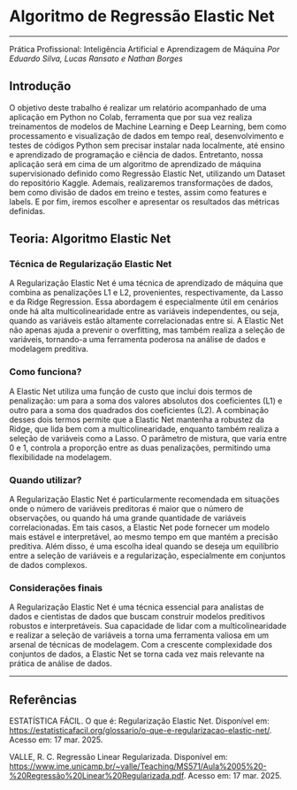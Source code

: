 # Algoritmo de Regressão Elastic Net

---

Prática Profissional: Inteligência Artificial e Aprendizagem de Máquina
_Por Eduardo Silva, Lucas Ransato e Nathan Borges_

## Introdução

O objetivo deste trabalho é realizar um relatório acompanhado de uma aplicação em Python no Colab, ferramenta que por sua vez realiza treinamentos de modelos de Machine Learning e Deep Learning, bem como processamento e visualização de dados em tempo real, desenvolvimento e testes de códigos Python sem precisar instalar nada localmente, até ensino e aprendizado de programação e ciência de dados.
Entretanto, nossa aplicação será em cima de um algoritmo de aprendizado de máquina supervisionado definido como Regressão Elastic Net, utilizando um Dataset do repositório Kaggle. Ademais, realizaremos transformações de dados, bem como divisão de dados em treino e testes, assim como features e labels. E por fim, iremos escolher e apresentar os resultados das métricas definidas.

## Teoria: Algoritmo Elastic Net

### Técnica de Regularização Elastic Net

A Regularização Elastic Net é uma técnica de aprendizado de máquina que combina as penalizações L1 e L2, provenientes, respectivamente, da Lasso e da Ridge Regression. Essa abordagem é especialmente útil em cenários onde há alta multicolinearidade entre as variáveis independentes, ou seja, quando as variáveis estão altamente correlacionadas entre si. A Elastic Net não apenas ajuda a prevenir o overfitting, mas também realiza a seleção de variáveis, tornando-a uma ferramenta poderosa na análise de dados e modelagem preditiva.

### Como funciona?

A Elastic Net utiliza uma função de custo que inclui dois termos de penalização: um para a soma dos valores absolutos dos coeficientes (L1) e outro para a soma dos quadrados dos coeficientes (L2). A combinação desses dois termos permite que a Elastic Net mantenha a robustez da Ridge, que lida bem com a multicolinearidade, enquanto também realiza a seleção de variáveis como a Lasso. O parâmetro de mistura, que varia entre 0 e 1, controla a proporção entre as duas penalizações, permitindo uma flexibilidade na modelagem.

### Quando utilizar?

A Regularização Elastic Net é particularmente recomendada em situações onde o número de variáveis preditoras é maior que o número de observações, ou quando há uma grande quantidade de variáveis correlacionadas. Em tais casos, a Elastic Net pode fornecer um modelo mais estável e interpretável, ao mesmo tempo em que mantém a precisão preditiva. Além disso, é uma escolha ideal quando se deseja um equilíbrio entre a seleção de variáveis e a regularização, especialmente em conjuntos de dados complexos.

### Considerações finais

A Regularização Elastic Net é uma técnica essencial para analistas de dados e cientistas de dados que buscam construir modelos preditivos robustos e interpretáveis. Sua capacidade de lidar com a multicolinearidade e realizar a seleção de variáveis a torna uma ferramenta valiosa em um arsenal de técnicas de modelagem. Com a crescente complexidade dos conjuntos de dados, a Elastic Net se torna cada vez mais relevante na prática de análise de dados.

---

## Referências

ESTATÍSTICA FÁCIL. O que é: Regularização Elastic Net. Disponível em: https://estatisticafacil.org/glossario/o-que-e-regularizacao-elastic-net/. Acesso em: 17 mar. 2025.

VALLE, R. C. Regressão Linear Regularizada. Disponível em: https://www.ime.unicamp.br/~valle/Teaching/MS571/Aula%2005%20-%20Regressão%20Linear%20Regularizada.pdf. Acesso em: 17 mar. 2025.
